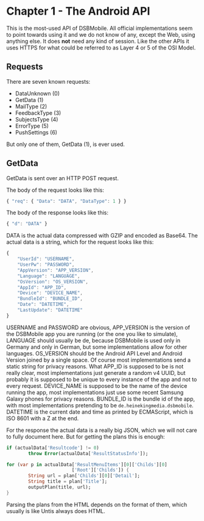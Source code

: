 # Chapter 1 - The Android API
This is the most-used API of DSBMobile. All official implementations
seem to point towards using it and we do not know of any, except the
Web, using anything else. It does **not** need any kind of session.
Like the other APIs it uses HTTPS for what could be referred to as
Layer 4 or 5 of the OSI Model.

## Requests
There are seven known requests:
* DataUnknown (0)
* GetData (1)
* MailType (2)
* FeedbackType (3)
* SubjectsType (4)
* ErrorType (5)
* PushSettings (6)

But only one of them, GetData (1), is ever used.

## GetData
GetData is sent over an HTTP POST request.

The body of the request looks like this:
```js
{ "req": { "Data": "DATA", "DataType": 1 } }
```

The body of the response looks like this:
```js
{ "d": "DATA" }
```

DATA is the actual data compressed with GZIP and encoded as Base64.
The actual data is a string, which for the request looks like this:
```js
{
    "UserId": "USERNAME",
    "UserPw": "PASSWORD",
    "AppVersion": "APP_VERSION",
    "Language": "LANGUAGE",
    "OsVersion": "OS_VERSION",
    "AppId": "APP_ID",
    "Device": "DEVICE_NAME",
    "BundleId": "BUNDLE_ID",
    "Date": "DATETIME",
    "LastUpdate": "DATETIME"
}
```

USERNAME and PASSWORD are obvious, APP\_VERSION is the version of the
DSBMobile app you are running (or the one you like to simulate),
LANGUAGE should usually be de, because DSBMobile is used only in
Germany and only in German, but some implementations allow for other
languages. OS\_VERSION should be the Android API Level and Android
Version joined by a single space. Of course most implementations send
a static string for privacy reasons. What APP\_ID is supposed to be
is not really clear, most implementations just generate a random v4
UUID, but probably it is supposed to be unique to every instance of
the app and not to every request. DEVICE\_NAME is supposed to be the
name of the device running the app, most implementations just use some
recent Samsung Galaxy phones for privacy reasons. BUNDLE\_ID is the
bundle id of the app, with most implementations pretending to be
`de.heinekingmedia.dsbmobile`. DATETIME is the current date and time
as printed by ECMAScript, which is ISO 8601 with a Z at the end.

For the response the actual data is a really big JSON, which we will
not care to fully document here. But for getting the plans this is
enough:
```dart
if (actualData['Resultcode'] != 0)
        throw Error(actualData['ResultStatusInfo']);

for (var p in actualData['ResultMenuItems'][0]['Childs'][0]
                        ['Root']['Childs']) {
        String url = plan['Childs'][0]['Detail'];
        String title = plan['Title'];
        outputPlan(title, url);
}
```

Parsing the plans from the HTML depends on the format of them, which
usually is like Untis always does HTML.
